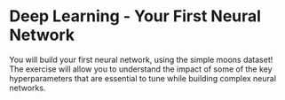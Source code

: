 # Deep Learning - Your First Neural Network

You will build your first neural network, using the simple moons dataset!
The exercise will allow you to understand the impact of some of the key hyperparameters that are essential to tune while building complex neural networks.
